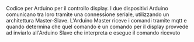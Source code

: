 Codice per Arduino per il controllo display.
I due dispositivi Arduino comunicano tra loro tramite una connessione seriale, utilizzando un architettura Master-Slave.
L'Arduino Master riceve i comandi tramite mqtt e quando determina che quel comando è un comando per il display provvede ad inviarlo 
all'Arduino Slave che interpreta e esegue il comando ricevuto